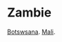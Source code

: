 # Zambie

[Botswsana](https://github.com/Youssef-NAIM/labyrinthe/blob/main/botswana.md).
[Mali](https://github.com/Youssef-NAIM/labyrinthe/blob/main/Mali.md).
